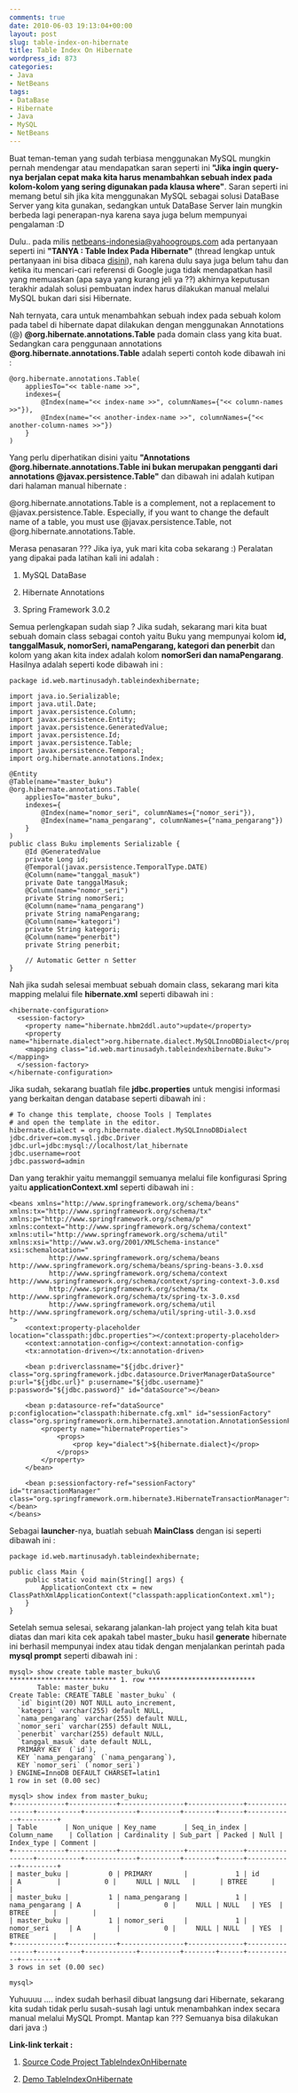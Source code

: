 ```yaml
---
comments: true
date: 2010-06-03 19:13:04+00:00
layout: post
slug: table-index-on-hibernate
title: Table Index On Hibernate
wordpress_id: 873
categories:
- Java
- NetBeans
tags:
- DataBase
- Hibernate
- Java
- MySQL
- NetBeans
---
```


Buat teman-teman yang sudah terbiasa menggunakan MySQL mungkin pernah mendengar atau mendapatkan saran seperti ini **"Jika ingin query-nya berjalan cepat maka kita harus menambahkan sebuah index pada kolom-kolom yang sering digunakan pada klausa where"**. Saran seperti ini memang betul sih jika kita menggunakan MySQL sebagai solusi DataBase Server yang kita gunakan, sedangkan untuk DataBase Server lain mungkin berbeda lagi penerapan-nya karena saya juga belum mempunyai pengalaman :D

Dulu.. pada milis [netbeans-indonesia@yahoogroups.com](mailto:netbeans-indonesia@yahoogroups.com) ada pertanyaan seperti ini **"TANYA : Table Index Pada Hibernate"** (thread lengkap untuk pertanyaan ini bisa dibaca [disini](http://tech.groups.yahoo.com/group/netbeans-indonesia/message/8066)), nah karena dulu saya juga belum tahu dan ketika itu mencari-cari referensi di Google juga tidak mendapatkan hasil yang memuaskan (apa saya yang kurang jeli ya ??) akhirnya keputusan terakhir adalah solusi pembuatan index harus dilakukan manual melalui MySQL bukan dari sisi Hibernate.

Nah ternyata, cara untuk menambahkan sebuah index pada sebuah kolom pada tabel di hibernate dapat dilakukan dengan menggunakan Annotations (@) **@org.hibernate.annotations.Table** pada domain class yang kita buat. Sedangkan cara penggunaan annotations **@org.hibernate.annotations.Table** adalah seperti contoh kode dibawah ini :

    
    
    @org.hibernate.annotations.Table(
        appliesTo="<< table-name >>",
        indexes={
            @Index(name="<< index-name >>", columnNames={"<< column-names >>"}),
            @Index(name="<< another-index-name >>", columnNames={"<< another-column-names >>"})
        }
    )
    



Yang perlu diperhatikan disini yaitu **"Annotations @org.hibernate.annotations.Table ini bukan merupakan pengganti dari annotations @javax.persistence.Table"** dan dibawah ini adalah kutipan dari halaman manual hibernate :


> 
@org.hibernate.annotations.Table is a complement, not a replacement to @javax.persistence.Table. Especially, if you want to change the default name of a table, you must use @javax.persistence.Table, not @org.hibernate.annotations.Table.




Merasa penasaran ??? Jika iya, yuk mari kita coba sekarang :) Peralatan yang dipakai pada latihan kali ini adalah :




  1. MySQL DataBase


  2. Hibernate Annotations


  3. Spring Framework 3.0.2


<!-- more -->
Semua perlengkapan sudah siap ? Jika sudah, sekarang mari kita buat sebuah domain class sebagai contoh yaitu Buku yang mempunyai kolom **id, tanggalMasuk, nomorSeri, namaPengarang, kategori dan penerbit** dan kolom yang akan kita index adalah kolom **nomorSeri dan namaPengarang**. Hasilnya adalah seperti kode dibawah ini :

    
    
    package id.web.martinusadyh.tableindexhibernate;
    
    import java.io.Serializable;
    import java.util.Date;
    import javax.persistence.Column;
    import javax.persistence.Entity;
    import javax.persistence.GeneratedValue;
    import javax.persistence.Id;
    import javax.persistence.Table;
    import javax.persistence.Temporal;
    import org.hibernate.annotations.Index;
    
    @Entity
    @Table(name="master_buku")
    @org.hibernate.annotations.Table(
        appliesTo="master_buku",
        indexes={
            @Index(name="nomor_seri", columnNames={"nomor_seri"}),
            @Index(name="nama_pengarang", columnNames={"nama_pengarang"})
        }
    )
    public class Buku implements Serializable {
        @Id @GeneratedValue
        private Long id;
        @Temporal(javax.persistence.TemporalType.DATE)
        @Column(name="tanggal_masuk")
        private Date tanggalMasuk;
        @Column(name="nomor_seri")
        private String nomorSeri;
        @Column(name="nama_pengarang")
        private String namaPengarang;
        @Column(name="kategori")
        private String kategori;
        @Column(name="penerbit")
        private String penerbit;
        
        // Automatic Getter n Setter
    }
    



Nah jika sudah selesai membuat sebuah domain class, sekarang mari kita mapping melalui file **hibernate.xml** seperti dibawah ini :

    
    
    
    
    <hibernate-configuration>
      <session-factory>
        <property name="hibernate.hbm2ddl.auto">update</property>
        <property name="hibernate.dialect">org.hibernate.dialect.MySQLInnoDBDialect</property>
        <mapping class="id.web.martinusadyh.tableindexhibernate.Buku"></mapping>
      </session-factory>
    </hibernate-configuration>
    



Jika sudah, sekarang buatlah file **jdbc.properties** untuk mengisi informasi yang berkaitan dengan database seperti dibawah ini :

    
    
    # To change this template, choose Tools | Templates
    # and open the template in the editor.
    hibernate.dialect = org.hibernate.dialect.MySQLInnoDBDialect
    jdbc.driver=com.mysql.jdbc.Driver
    jdbc.url=jdbc:mysql://localhost/lat_hibernate
    jdbc.username=root
    jdbc.password=admin
    



Dan yang terakhir yaitu memanggil semuanya melalui file konfigurasi Spring yaitu **applicationContext.xml** seperti dibawah ini :

    
    
    
    <beans xmlns="http://www.springframework.org/schema/beans" xmlns:tx="http://www.springframework.org/schema/tx" xmlns:p="http://www.springframework.org/schema/p" xmlns:context="http://www.springframework.org/schema/context" xmlns:util="http://www.springframework.org/schema/util" xmlns:xsi="http://www.w3.org/2001/XMLSchema-instance" xsi:schemalocation="
              http://www.springframework.org/schema/beans http://www.springframework.org/schema/beans/spring-beans-3.0.xsd
              http://www.springframework.org/schema/context http://www.springframework.org/schema/context/spring-context-3.0.xsd
              http://www.springframework.org/schema/tx http://www.springframework.org/schema/tx/spring-tx-3.0.xsd
              http://www.springframework.org/schema/util http://www.springframework.org/schema/util/spring-util-3.0.xsd
    ">
        <context:property-placeholder location="classpath:jdbc.properties"></context:property-placeholder>
        <context:annotation-config></context:annotation-config>
        <tx:annotation-driven></tx:annotation-driven>
    
        <bean p:driverclassname="${jdbc.driver}" class="org.springframework.jdbc.datasource.DriverManagerDataSource" p:url="${jdbc.url}" p:username="${jdbc.username}" p:password="${jdbc.password}" id="dataSource"></bean>
    
        <bean p:datasource-ref="dataSource" p:configlocation="classpath:hibernate.cfg.xml" id="sessionFactory" class="org.springframework.orm.hibernate3.annotation.AnnotationSessionFactoryBean">
            <property name="hibernateProperties">
                <props>
                    <prop key="dialect">${hibernate.dialect}</prop>
                </props>
            </property>
        </bean>
    
        <bean p:sessionfactory-ref="sessionFactory" id="transactionManager" class="org.springframework.orm.hibernate3.HibernateTransactionManager"></bean>
    </beans>
    



Sebagai **launcher**-nya, buatlah sebuah **MainClass** dengan isi seperti dibawah ini :

    
    
    package id.web.martinusadyh.tableindexhibernate;
    
    public class Main {
        public static void main(String[] args) {
            ApplicationContext ctx = new ClassPathXmlApplicationContext("classpath:applicationContext.xml");
        }
    }
    



Setelah semua selesai, sekarang jalankan-lah project yang telah kita buat diatas dan mari kita cek apakah tabel master_buku hasil **generate** hibernate ini berhasil mempunyai index atau tidak dengan menjalankan perintah pada **mysql prompt** seperti dibawah ini :

    
    
    mysql> show create table master_buku\G
    *************************** 1. row ***************************
           Table: master_buku
    Create Table: CREATE TABLE `master_buku` (
      `id` bigint(20) NOT NULL auto_increment,
      `kategori` varchar(255) default NULL,
      `nama_pengarang` varchar(255) default NULL,
      `nomor_seri` varchar(255) default NULL,
      `penerbit` varchar(255) default NULL,
      `tanggal_masuk` date default NULL,
      PRIMARY KEY  (`id`),
      KEY `nama_pengarang` (`nama_pengarang`),
      KEY `nomor_seri` (`nomor_seri`)
    ) ENGINE=InnoDB DEFAULT CHARSET=latin1
    1 row in set (0.00 sec)
    
    mysql> show index from master_buku;
    +-------------+------------+----------------+--------------+----------------+-----------+-------------+----------+--------+------+------------+---------+
    | Table       | Non_unique | Key_name       | Seq_in_index | Column_name    | Collation | Cardinality | Sub_part | Packed | Null | Index_type | Comment |
    +-------------+------------+----------------+--------------+----------------+-----------+-------------+----------+--------+------+------------+---------+
    | master_buku |          0 | PRIMARY        |            1 | id             | A         |           0 |     NULL | NULL   |      | BTREE      |         | 
    | master_buku |          1 | nama_pengarang |            1 | nama_pengarang | A         |           0 |     NULL | NULL   | YES  | BTREE      |         | 
    | master_buku |          1 | nomor_seri     |            1 | nomor_seri     | A         |           0 |     NULL | NULL   | YES  | BTREE      |         | 
    +-------------+------------+----------------+--------------+----------------+-----------+-------------+----------+--------+------+------------+---------+
    3 rows in set (0.00 sec)
    
    mysql> 
    



Yuhuuuu .... index sudah berhasil dibuat langsung dari Hibernate, sekarang kita sudah tidak perlu susah-susah lagi untuk menambahkan index secara manual melalui MySQL Prompt. Mantap kan ??? Semuanya bisa dilakukan dari java :)

**Link-link terkait :**




  1. [Source Code Project TableIndexOnHibernate](http://code.google.com/p/martin-personal-project/source/browse/#svn/trunk/java/TableIndexHibernate)


  2. [Demo TableIndexOnHibernate](http://www.ziddu.com/download/10127256/TableIndexHibernate.zip.html)



